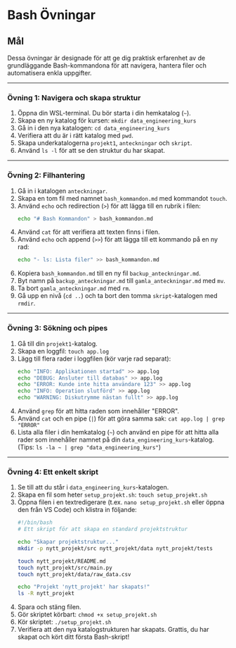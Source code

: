 # Bash Övningar

## Mål
Dessa övningar är designade för att ge dig praktisk erfarenhet av de grundläggande Bash-kommandona för att navigera, hantera filer och automatisera enkla uppgifter.

---

### Övning 1: Navigera och skapa struktur
1.  Öppna din WSL-terminal. Du bör starta i din hemkatalog (`~`).
2.  Skapa en ny katalog för kursen: `mkdir data_engineering_kurs`
3.  Gå in i den nya katalogen: `cd data_engineering_kurs`
4.  Verifiera att du är i rätt katalog med `pwd`.
5.  Skapa underkatalogerna `projekt1`, `anteckningar` och `skript`.
6.  Använd `ls -l` för att se den struktur du har skapat.

---

### Övning 2: Filhantering
1.  Gå in i katalogen `anteckningar`.
2.  Skapa en tom fil med namnet `bash_kommandon.md` med kommandot `touch`.
3.  Använd `echo` och redirection (`>`) för att lägga till en rubrik i filen:
    ```bash
    echo "# Bash Kommandon" > bash_kommandon.md
    ```
4.  Använd `cat` för att verifiera att texten finns i filen.
5.  Använd `echo` och append (`>>`) för att lägga till ett kommando på en ny rad:
    ```bash
    echo "- ls: Lista filer" >> bash_kommandon.md
    ```
6.  Kopiera `bash_kommandon.md` till en ny fil `backup_anteckningar.md`.
7.  Byt namn på `backup_anteckningar.md` till `gamla_anteckningar.md` med `mv`.
8.  Ta bort `gamla_anteckningar.md` med `rm`.
9.  Gå upp en nivå (`cd ..`) och ta bort den tomma `skript`-katalogen med `rmdir`.

---

### Övning 3: Sökning och pipes
1.  Gå till din `projekt1`-katalog.
2.  Skapa en loggfil: `touch app.log`
3.  Lägg till flera rader i loggfilen (kör varje rad separat):
    ```bash
    echo "INFO: Applikationen startad" >> app.log
    echo "DEBUG: Ansluter till databas" >> app.log
    echo "ERROR: Kunde inte hitta användare 123" >> app.log
    echo "INFO: Operation slutförd" >> app.log
    echo "WARNING: Diskutrymme nästan fullt" >> app.log
    ```
4.  Använd `grep` för att hitta raden som innehåller "ERROR".
5.  Använd `cat` och en pipe (`|`) för att göra samma sak: `cat app.log | grep "ERROR"`
6.  Lista alla filer i din hemkatalog (`~`) och använd en pipe för att hitta alla rader som innehåller namnet på din `data_engineering_kurs`-katalog. (Tips: `ls -la ~ | grep "data_engineering_kurs"`)

---

### Övning 4: Ett enkelt skript
1.  Se till att du står i `data_engineering_kurs`-katalogen.
2.  Skapa en fil som heter `setup_projekt.sh`: `touch setup_projekt.sh`
3.  Öppna filen i en textredigerare (t.ex. `nano setup_projekt.sh` eller öppna den från VS Code) och klistra in följande:
    ```bash
    #!/bin/bash
    # Ett skript för att skapa en standard projektstruktur

    echo "Skapar projektstruktur..."
    mkdir -p nytt_projekt/src nytt_projekt/data nytt_projekt/tests

    touch nytt_projekt/README.md
    touch nytt_projekt/src/main.py
    touch nytt_projekt/data/raw_data.csv

    echo "Projekt 'nytt_projekt' har skapats!"
    ls -R nytt_projekt
    ```
4.  Spara och stäng filen.
5.  Gör skriptet körbart: `chmod +x setup_projekt.sh`
6.  Kör skriptet: `./setup_projekt.sh`
7.  Verifiera att den nya katalogstrukturen har skapats. Grattis, du har skapat och kört ditt första Bash-skript! 